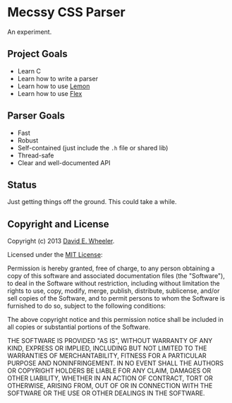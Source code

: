 Mecssy CSS Parser
=================

An experiment.

Project Goals
-------------

* Learn C
* Learn how to write a parser
* Learn how to use [Lemon](http://www.hwaci.com/sw/lemon/)
* Learn how to use [Flex](http://flex.sourceforge.net)

Parser Goals
------------

* Fast
* Robust
* Self-contained (just include the `.h` file or shared lib)
* Thread-safe
* Clear and well-documented API

Status
------

Just getting things off the ground. This could take a while.

Copyright and License
---------------------

Copyright (c) 2013 [David E. Wheeler](http://justatheory.com/).

Licensed under the [MIT License](http://opensource.org/licenses/MIT):

Permission is hereby granted, free of charge, to any person obtaining a copy
of this software and associated documentation files (the "Software"), to deal
in the Software without restriction, including without limitation the rights
to use, copy, modify, merge, publish, distribute, sublicense, and/or sell
copies of the Software, and to permit persons to whom the Software is
furnished to do so, subject to the following conditions:

The above copyright notice and this permission notice shall be included in all
copies or substantial portions of the Software.

THE SOFTWARE IS PROVIDED "AS IS", WITHOUT WARRANTY OF ANY KIND, EXPRESS OR
IMPLIED, INCLUDING BUT NOT LIMITED TO THE WARRANTIES OF MERCHANTABILITY,
FITNESS FOR A PARTICULAR PURPOSE AND NONINFRINGEMENT. IN NO EVENT SHALL THE
AUTHORS OR COPYRIGHT HOLDERS BE LIABLE FOR ANY CLAIM, DAMAGES OR OTHER
LIABILITY, WHETHER IN AN ACTION OF CONTRACT, TORT OR OTHERWISE, ARISING FROM,
OUT OF OR IN CONNECTION WITH THE SOFTWARE OR THE USE OR OTHER DEALINGS IN THE
SOFTWARE.
